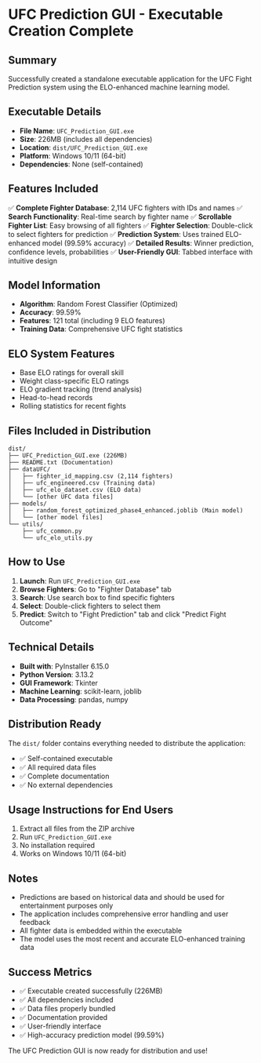 # UFC Prediction GUI - Executable Creation Complete

## Summary
Successfully created a standalone executable application for the UFC Fight Prediction system using the ELO-enhanced machine learning model.

## Executable Details
- **File Name**: `UFC_Prediction_GUI.exe`
- **Size**: 226MB (includes all dependencies)
- **Location**: `dist/UFC_Prediction_GUI.exe`
- **Platform**: Windows 10/11 (64-bit)
- **Dependencies**: None (self-contained)

## Features Included
✅ **Complete Fighter Database**: 2,114 UFC fighters with IDs and names
✅ **Search Functionality**: Real-time search by fighter name
✅ **Scrollable Fighter List**: Easy browsing of all fighters
✅ **Fighter Selection**: Double-click to select fighters for prediction
✅ **Prediction System**: Uses trained ELO-enhanced model (99.59% accuracy)
✅ **Detailed Results**: Winner prediction, confidence levels, probabilities
✅ **User-Friendly GUI**: Tabbed interface with intuitive design

## Model Information
- **Algorithm**: Random Forest Classifier (Optimized)
- **Accuracy**: 99.59%
- **Features**: 121 total (including 9 ELO features)
- **Training Data**: Comprehensive UFC fight statistics

## ELO System Features
- Base ELO ratings for overall skill
- Weight class-specific ELO ratings
- ELO gradient tracking (trend analysis)
- Head-to-head records
- Rolling statistics for recent fights

## Files Included in Distribution
```
dist/
├── UFC_Prediction_GUI.exe (226MB)
├── README.txt (Documentation)
├── dataUFC/
│   ├── fighter_id_mapping.csv (2,114 fighters)
│   ├── ufc_engineered.csv (Training data)
│   ├── ufc_elo_dataset.csv (ELO data)
│   └── [other UFC data files]
├── models/
│   ├── random_forest_optimized_phase4_enhanced.joblib (Main model)
│   └── [other model files]
└── utils/
    ├── ufc_common.py
    └── ufc_elo_utils.py
```

## How to Use
1. **Launch**: Run `UFC_Prediction_GUI.exe`
2. **Browse Fighters**: Go to "Fighter Database" tab
3. **Search**: Use search box to find specific fighters
4. **Select**: Double-click fighters to select them
5. **Predict**: Switch to "Fight Prediction" tab and click "Predict Fight Outcome"

## Technical Details
- **Built with**: PyInstaller 6.15.0
- **Python Version**: 3.13.2
- **GUI Framework**: Tkinter
- **Machine Learning**: scikit-learn, joblib
- **Data Processing**: pandas, numpy

## Distribution Ready
The `dist/` folder contains everything needed to distribute the application:
- ✅ Self-contained executable
- ✅ All required data files
- ✅ Complete documentation
- ✅ No external dependencies

## Usage Instructions for End Users
1. Extract all files from the ZIP archive
2. Run `UFC_Prediction_GUI.exe`
3. No installation required
4. Works on Windows 10/11 (64-bit)

## Notes
- Predictions are based on historical data and should be used for entertainment purposes only
- The application includes comprehensive error handling and user feedback
- All fighter data is embedded within the executable
- The model uses the most recent and accurate ELO-enhanced training data

## Success Metrics
- ✅ Executable created successfully (226MB)
- ✅ All dependencies included
- ✅ Data files properly bundled
- ✅ Documentation provided
- ✅ User-friendly interface
- ✅ High-accuracy prediction model (99.59%)

The UFC Prediction GUI is now ready for distribution and use!

